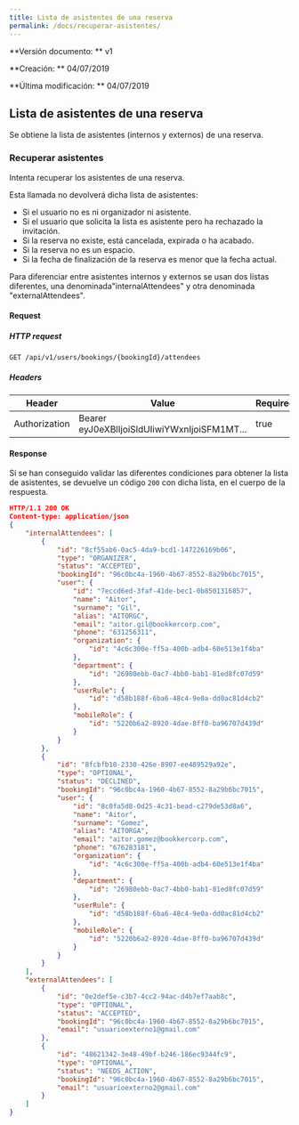 ```yaml
---
title: Lista de asistentes de una reserva
permalink: /docs/recuperar-asistentes/
---
```


**Versión documento: ** v1

**Creación: ** 04/07/2019

**Última modificación: ** 04/07/2019

## Lista de asistentes de una reserva

Se obtiene la lista de asistentes (internos y externos) de una reserva.

### Recuperar asistentes

Intenta recuperar los asistentes de una reserva.

Esta llamada no devolverá dicha lista de asistentes:

- Si el usuario no es ni organizador ni asistente.
- Si el usuario que solicita la lista es asistente pero ha rechazado la invitación.
- Si la reserva no existe, está cancelada, expirada o ha acabado.
- Si la reserva no es un espacio.
- Si la fecha de finalización de la reserva es menor que la fecha actual.

Para diferenciar entre asistentes internos y externos se usan dos listas diferentes, una denominada"internalAttendees" y otra denominada "externalAttendees".

#### Request

##### HTTP request

```http
GET /api/v1/users/bookings/{bookingId}/attendees
```

##### Headers

| Header        | Value                                        | Required |
| ------------- | -------------------------------------------- | -------- |
| Authorization | Bearer eyJ0eXBlIjoiSldUIiwiYWxnIjoiSFM1MT... | true     |

#### Response

Si se han conseguido validar las diferentes condiciones para obtener la lista de asistentes, se devuelve un código `200` con dicha lista, en el cuerpo de la respuesta.

```json
HTTP/1.1 200 OK
Content-type: application/json
{
    "internalAttendees": [
        {
            "id": "8cf55ab6-0ac5-4da9-bcd1-147226169b06",
            "type": "ORGANIZER",
            "status": "ACCEPTED",
            "bookingId": "96c0bc4a-1960-4b67-8552-8a29b6bc7015",
            "user": {
                "id": "7eccd6ed-3faf-41de-bec1-0b8501316857",
                "name": "Aitor",
                "surname": "Gil",
                "alias": "AITORGC",
                "email": "aitor.gil@bookkercorp.com",
                "phone": "631256311",
                "organization": {
                    "id": "4c6c300e-ff5a-400b-adb4-60e513e1f4ba"
                },
                "department": {
                    "id": "26980ebb-0ac7-4bb0-bab1-81ed8fc07d59"
                },
                "userRule": {
                    "id": "d58b188f-6ba6-48c4-9e0a-dd0ac81d4cb2"
                },
                "mobileRole": {
                    "id": "5220b6a2-8920-4dae-8ff0-ba96707d439d"
                }
            }
        },
        {
            "id": "8fcbfb10-2330-426e-8907-ee489529a92e",
            "type": "OPTIONAL",
            "status": "DECLINED",
            "bookingId": "96c0bc4a-1960-4b67-8552-8a29b6bc7015",
            "user": {
                "id": "8c0fa5d8-0d25-4c31-bead-c279de53d8a6",
                "name": "Aitor",
                "surname": "Gomez",
                "alias": "AITORGA",
                "email": "aitor.gomez@bookkercorp.com",
                "phone": "676283181",
                "organization": {
                    "id": "4c6c300e-ff5a-400b-adb4-60e513e1f4ba"
                },
                "department": {
                    "id": "26980ebb-0ac7-4bb0-bab1-81ed8fc07d59"
                },
                "userRule": {
                    "id": "d58b188f-6ba6-48c4-9e0a-dd0ac81d4cb2"
                },
                "mobileRole": {
                    "id": "5220b6a2-8920-4dae-8ff0-ba96707d439d"
                }
            }
        }
    ],
    "externalAttendees": [
        {
            "id": "0e2def5e-c3b7-4cc2-94ac-d4b7ef7aab8c",
            "type": "OPTIONAL",
            "status": "ACCEPTED",
            "bookingId": "96c0bc4a-1960-4b67-8552-8a29b6bc7015",
            "email": "usuarioexterno1@gmail.com"
        },
        {
            "id": "48621342-3e48-49bf-b246-186ec9344fc9",
            "type": "OPTIONAL",
            "status": "NEEDS_ACTION",
            "bookingId": "96c0bc4a-1960-4b67-8552-8a29b6bc7015",
            "email": "usuarioexterno2@gmail.com"
        }
    ]
}
```
